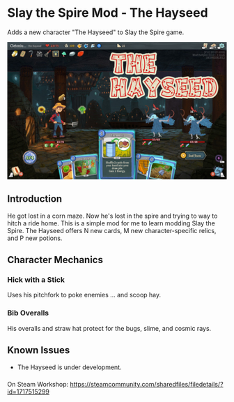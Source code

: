 # Slay the Spire Mod - The Hayseed

Adds a new character "The Hayseed" to Slay the Spire game.

![The Hayseed gameplay screenshot](the_hayseed_gameplay.jpg)

## Introduction
He got lost in a corn maze. Now he's lost in the spire and trying to way to hitch a ride home.
This is a simple mod for me to learn modding Slay the Spire.
The Hayseed offers N new cards, M new character-specific relics, and P new potions.

## Character Mechanics
### Hick with a Stick
Uses his pitchfork to poke enemies ... and scoop hay.
### Bib Overalls
His overalls and straw hat protect for the bugs, slime, and cosmic rays.

## Known Issues
- The Hayseed is under development.

###
On Steam Workshop: https://steamcommunity.com/sharedfiles/filedetails/?id=1717515299